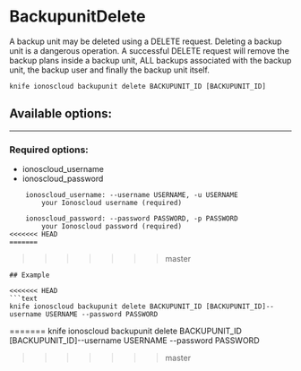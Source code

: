# BackupunitDelete

A backup unit may be deleted using a DELETE request. Deleting a backup unit is a dangerous operation. A successful DELETE request will remove the backup plans inside a backup unit, ALL backups associated with the backup unit, the backup user and finally the backup unit itself.

    knife ionoscloud backupunit delete BACKUPUNIT_ID [BACKUPUNIT_ID]


## Available options:
---

### Required options:
* ionoscloud_username
* ionoscloud_password

```
    ionoscloud_username: --username USERNAME, -u USERNAME
        your Ionoscloud username (required)

    ionoscloud_password: --password PASSWORD, -p PASSWORD
        your Ionoscloud password (required)
<<<<<<< HEAD
=======

```
>>>>>>> master

```
## Example

<<<<<<< HEAD
```text
knife ionoscloud backupunit delete BACKUPUNIT_ID [BACKUPUNIT_ID]--username USERNAME --password PASSWORD
```
=======
    knife ionoscloud backupunit delete BACKUPUNIT_ID [BACKUPUNIT_ID]--username USERNAME --password PASSWORD
>>>>>>> master
